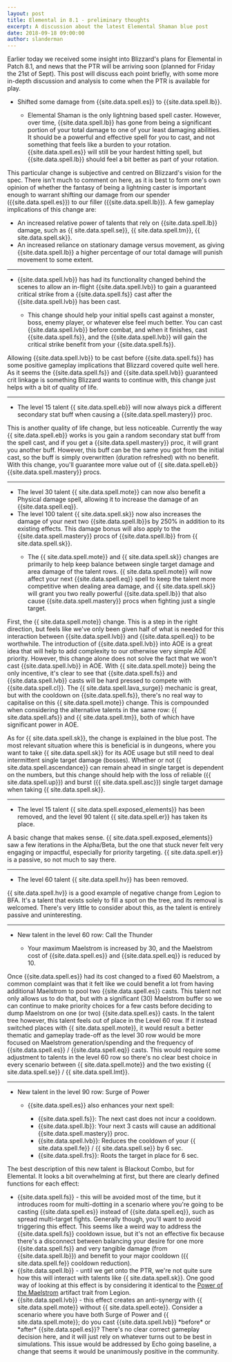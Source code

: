 ```yaml
---
layout: post
title: Elemental in 8.1 - preliminary thoughts
excerpt: A discussion about the latest Elemental Shaman blue post
date: 2018-09-18 09:00:00
author: slanderman
---
```


Earlier today we received some insight into Blizzard's plans for Elemental in Patch 8.1, and news that the PTR will be arriving soon (planned for Friday the 21st of Sept). This post will discuss each point briefly, with some more in-depth discussion and analysis to come when the PTR is available for play.

<div class="blizzard-post">
    <ul>
        <li>Shifted some damage from {{site.data.spell.es}} to {{site.data.spell.lb}}.</li>
        <ul>
            <li>Elemental Shaman is the only lightning based spell caster. However, over time, {{site.data.spell.lb}} has gone from being a significant portion of your total damage to one of your least damaging abilities. It should be a powerful and effective spell for you to cast, and not something that feels like a burden to your rotation. {{site.data.spell.es}} will still be your hardest hitting spell, but {{site.data.spell.lb}} should feel a bit better as part of your rotation.</li>
        </ul>
    </ul>
</div>

This particular change is subjective and centred on Blizzard's vision for the spec. There isn't much to comment on here, as it is best to form one's own opinion of whether the fantasy of being a lightning caster is important enough to warrant shifting our damage from our spender ({{site.data.spell.es}}) to our filler ({{site.data.spell.lb}}). A few gameplay implications of this change are:
<ul>
<li>An increased relative power of talents that rely on {{site.data.spell.lb}} damage, such as {{ site.data.spell.se}}, {{ site.data.spell.tm}}, {{ site.data.spell.sk}}.</li>
<li>An increased reliance on stationary damage versus movement, as giving {{site.data.spell.lb}} a higher percentage of our total damage will punish movement to some extent.</li>
</ul>

<hr>

<div class="blizzard-post">
    <ul>
        <li>{{site.data.spell.lvb}} has had its functionality changed behind the scenes to allow an in-flight {{site.data.spell.lvb}} to gain a guaranteed critical strike from a {{site.data.spell.fs}} cast after the {{site.data.spell.lvb}} has been cast.</li>
        <ul>
            <li>This change should help your initial spells cast against a monster, boss, enemy player, or whatever else feel much better. You can cast {{site.data.spell.lvb}} before combat, and when it finishes, cast {{site.data.spell.fs}}, and the {{site.data.spell.lvb}} will gain the critical strike benefit from your {{site.data.spell.fs}}.</li>
        </ul>
    </ul>
</div>

Allowing {{site.data.spell.lvb}} to be cast before {{site.data.spell.fs}} has some positive gameplay implications that Blizzard covered quite well here. As it seems the {{site.data.spell.fs}} and {{site.data.spell.lvb}} guaranteed crit linkage is something Blizzard wants to continue with, this change just helps with a bit of quality of life.

<hr>

<div class="blizzard-post">
    <ul>
        <li>The level 15 talent {{ site.data.spell.eb}} will now always pick a different secondary stat buff when causing a {{site.data.spell.mastery}} proc.</li>
    </ul>
</div>

This is another quality of life change, but less noticeable. Currently the way {{ site.data.spell.eb}} works is you gain a random secondary stat buff from the spell cast, and if you get a {{site.data.spell.mastery}} proc, it will grant you another buff. However, this buff can be the same you got from the initial cast, so the buff is simply overwritten (duration refreshed) with no benefit. With this change, you'll guarantee more value out of {{ site.data.spell.eb}} {{site.data.spell.mastery}} procs.

<hr>

<div class="blizzard-post">
    <ul>
        <li>The level 30 talent {{ site.data.spell.mote}} can now also benefit a Physical damage spell, allowing it to increase the damage of an {{site.data.spell.eq}}.</li>
        <li>The level 100 talent {{ site.data.spell.sk}} now also increases the damage of your next two {{site.data.spell.lb}}s by 250% in addition to its existing effects. This damage bonus will also apply to the {{site.data.spell.mastery}} procs of {{site.data.spell.lb}} from {{ site.data.spell.sk}}.</li>
        <ul>
            <li>The {{ site.data.spell.mote}} and {{ site.data.spell.sk}} changes are primarily to help keep balance between single target damage and area damage of the talent rows.  {{ site.data.spell.mote}} will now affect your next {{site.data.spell.eq}} spell to keep the talent more competitive when dealing area damage, and {{ site.data.spell.sk}} will grant you two really powerful {{site.data.spell.lb}} that also cause {{site.data.spell.mastery}} procs when fighting just a single target.</li>
        </ul>
    </ul>
</div>

First, the {{ site.data.spell.mote}} change. This is a step in the right direction, but feels like we've only been given half of what is needed for this interaction between {{site.data.spell.lvb}} and {{site.data.spell.eq}} to be worthwhile. The introduction of {{site.data.spell.lvb}} into AOE is a great idea that will help to add complexity to our otherwise very simple AOE priority. However, this change alone does not solve the fact that we won't cast {{site.data.spell.lvb}} in AOE. With {{ site.data.spell.mote}} being the only incentive, it's clear to see that {{site.data.spell.fs}} and {{site.data.spell.lvb}} casts will be hard pressed to compete with {{site.data.spell.cl}}. The {{ site.data.spell.lava_surge}} mechanic is great, but with the cooldown on {{site.data.spell.fs}}, there's no real way to capitalise on this {{ site.data.spell.mote}} change. This is compounded when considering the alternative talents in the same row: {{ site.data.spell.afs}} and {{ site.data.spell.tm}}, both of which have significant power in AOE.

As for {{ site.data.spell.sk}}, the change is explained in the blue post. The most relevant situation where this is beneficial is in dungeons, where you want to take {{ site.data.spell.sk}} for its AOE usage but still need to deal intermittent single target damage (bosses). Whether or not {{ site.data.spell.ascendance}} can remain ahead in single target is dependent on the numbers, but this change should help with the loss of reliable ({{ site.data.spell.up}}) and burst ({{ site.data.spell.asc}}) single target damage when taking {{ site.data.spell.sk}}.

<hr>

<div class="blizzard-post">
    <ul>
        <li>The level 15 talent {{ site.data.spell.exposed_elements}} has been removed, and the level 90 talent {{ site.data.spell.er}} has taken its place.</li>
    </ul>
</div>

A basic change that makes sense. {{ site.data.spell.exposed_elements}} saw a few iterations in the Alpha/Beta, but the one that stuck never felt very engaging or impactful, especially for priority targeting. {{ site.data.spell.er}} is a passive, so not much to say there.

<hr>

<div class="blizzard-post">
    <ul>
        <li>The level 60 talent {{ site.data.spell.hv}} has been removed.</li>
    </ul>
</div>

{{ site.data.spell.hv}} is a good example of negative change from Legion to BFA. It's a talent that exists solely to fill a spot on the tree, and its removal is welcomed. There's very little to consider about this, as the talent is entirely passive and uninteresting.


<hr>

<div class="blizzard-post">
    <ul>
        <li>New talent in the level 60 row: Call the Thunder</li>
        <ul>
            <li>Your maximum Maelstrom is increased by 30, and the Maelstrom cost of {{site.data.spell.es}} and {{site.data.spell.eq}} is reduced by 10.</li>
        </ul>
    </ul>
</div>

Once {{site.data.spell.es}} had its cost changed to a fixed 60 Maelstrom, a common complaint was that it felt like we could benefit a lot from having additional Maelstrom to pool two {{site.data.spell.es}} casts. This talent not only allows us to do that, but with a significant (30) Maelstrom buffer so we can continue to make priority choices for a few casts before deciding to dump Maelstrom on one (or two) {{site.data.spell.es}} casts. In the talent tree however, this talent feels out of place in the Level 60 row. If it instead switched places with {{ site.data.spell.mote}}, it would result a better thematic and gameplay trade-off as the level 30 row would be more focused on Maelstrom generation/spending and the frequency of {{site.data.spell.es}} / {{site.data.spell.eq}} casts. This would require some adjustment to talents in the level 60 row so there's no clear best choice in every scenario between {{ site.data.spell.mote}} and the two existing {{ site.data.spell.se}} / {{ site.data.spell.lmt}}.

<hr>

<div class="blizzard-post">
    <ul>
        <li>New talent in the level 90 row: Surge of Power</li>
        <ul>
            <li>{{site.data.spell.es}} also enhances your next spell:</li>
            <ul>
                <li>{{site.data.spell.fs}}: The next cast does not incur a cooldown.</li>
                <li>{{site.data.spell.lb}}: Your next 3 casts will cause an additional {{site.data.spell.mastery}} proc.</li>
                <li>{{site.data.spell.lvb}}: Reduces the cooldown of your {{ site.data.spell.fe}} / {{ site.data.spell.se}} by 6 sec.</li>
                <li>{{site.data.spell.frs}}: Roots the target in place for 6 sec.</li>
            </ul>
        </ul>
    </ul>
</div>

The best description of this new talent is Blackout Combo, but for Elemental. It looks a bit overwhelming at first, but there are clearly defined functions for each effect:

<ul>
    <li>{{site.data.spell.fs}} - this will be avoided most of the time, but it introduces room for multi-dotting in a scenario where you're going to be casting {{site.data.spell.es}} instead of {{site.data.spell.eq}}, such as spread multi-target fights. Generally though, you'll want to avoid triggering this effect. This seems like a weird way to address the {{site.data.spell.fs}} cooldown issue, but it's not an effective fix because there's a disconnect between balancing your desire for one more {{site.data.spell.fs}} and very tangible damage (from {{site.data.spell.lb}}) and benefit to your major cooldown ({{ site.data.spell.fe}} cooldown reduction).</li>
    <li>{{site.data.spell.lb}} - until we get onto the PTR, we're not quite sure how this will interact with talents like {{ site.data.spell.sk}}. One good way of looking at this effect is by considering it identical to the <a href="https://www.wowhead.com/spell=191861/power-of-the-maelstrom">Power of the Maelstrom</a> artifact trait from Legion.</li>
    <li>{{site.data.spell.lvb}} - this effect creates an anti-synergy with {{ site.data.spell.mote}} without {{ site.data.spell.eote}}. Consider a scenario where you have both Surge of Power and {{ site.data.spell.mote}}; do you cast {{site.data.spell.lvb}} <span  markdown="1">*before* or *after*</span> {{site.data.spell.es}}? There's no clear correct gameplay decision here, and it will just rely on whatever turns out to be best in simulations. This issue would be addressed by Echo going baseline, a change that seems it would be unanimously positive in the community.</li>
</ul>
